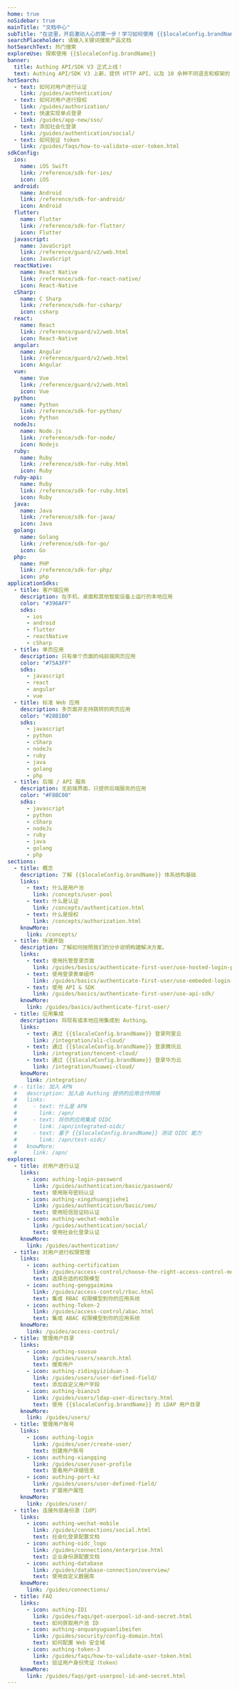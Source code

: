```yaml
---
home: true
noSidebar: true
mainTitle: "文档中心"
subTitle: "在这里，开启激动人心的第一步！学习如何使用 {{$localeConfig.brandName}} 及 {{$localeConfig.brandName}} 提供的 API。"
searchPlaceholder: 请输入关键词搜索产品文档
hotSearchText: 热门搜索
exploreUse: 探索使用 {{$localeConfig.brandName}}
banner:
  title: Authing API/SDK V3 正式上线！
  text: Authing API/SDK V3 上新，提供 HTTP API、以及 10 余种不同语言和框架的 SDK，5 分钟即可灵活构建安全、稳定的认证流程！
hotSearch:
  - text: 如何对用户进行认证
    link: /guides/authentication/
  - text: 如何对用户进行授权
    link: /guides/authorization/
  - text: 快速实现单点登录
    link: /guides/app-new/sso/
  - text: 添加社会化登录
    link: /guides/authentication/social/
  - text: 如何验证 token
    link: /guides/faqs/how-to-validate-user-token.html
sdkConfig:
  ios:
    name: iOS Swift
    link: /reference/sdk-for-ios/
    icon: iOS
  android:
    name: Android
    link: /reference/sdk-for-android/
    icon: Android
  flutter:
    name: Flutter
    link: /reference/sdk-for-flutter/
    icon: Flutter
  javascript:
    name: JavaScript
    link: /reference/guard/v2/web.html
    icon: JavaScript
  reactNative:
    name: React Native
    link: /reference/sdk-for-react-native/
    icon: React-Native
  cSharp:
    name: C Sharp
    link: /reference/sdk-for-csharp/
    icon: csharp
  react:
    name: React
    link: /reference/guard/v2/web.html
    icon: React-Native
  angular:
    name: Angular
    link: /reference/guard/v2/web.html
    icon: Angular
  vue:
    name: Vue
    link: /reference/guard/v2/web.html
    icon: Vue
  python:
    name: Python
    link: /reference/sdk-for-python/
    icon: Python
  nodeJs:
    name: Node.js
    link: /reference/sdk-for-node/
    icon: Nodejs
  ruby:
    name: Ruby
    link: /reference/sdk-for-ruby.html
    icon: Ruby
  ruby-api:
    name: Ruby
    link: /reference/sdk-for-ruby.html
    icon: Ruby
  java:
    name: Java
    link: /reference/sdk-for-java/
    icon: Java
  golang:
    name: Golang
    link: /reference/sdk-for-go/
    icon: Go
  php:
    name: PHP
    link: /reference/sdk-for-php/
    icon: php
applicationSdks:
  - title: 客户端应用
    description: 在手机、桌面和其他智能设备上运行的本地应用
    color: "#396AFF"
    sdks:
      - ios
      - android
      - flutter
      - reactNative
      - cSharp
  - title: 单页应用
    description: 只有单个页面的纯前端网页应用
    color: "#75A3FF"
    sdks:
      - javascript
      - react
      - angular
      - vue
  - title: 标准 Web 应用
    description: 多页面并支持跳转的网页应用
    color: "#28B1B0"
    sdks:
      - javascript
      - python
      - cSharp
      - nodeJs
      - ruby
      - java
      - golang
      - php
  - title: 后端 / API 服务
    description: 无前端界面，只提供后端服务的应用
    color: "#F8BC00"
    sdks:
      - javascript
      - python
      - cSharp
      - nodeJs
      - ruby
      - java
      - golang
      - php
sections:
  - title: 概念
    description: 了解 {{$localeConfig.brandName}} 体系结构基础
    links:
      - text: 什么是用户池
        link: /concepts/user-pool
      - text: 什么是认证
        link: /concepts/authentication.html
      - text: 什么是授权
        link: /concepts/authorization.html
    knowMore:
      link: /concepts/
  - title: 快速开始
    description: 了解如何按照我们的分步说明构建解决方案。
    links:
      - text: 使用托管登录页面
        link: /guides/basics/authenticate-first-user/use-hosted-login-page
      - text: 使用登录表单组件
        link: /guides/basics/authenticate-first-user/use-embeded-login-component/
      - text: 使用 API & SDK
        link: /guides/basics/authenticate-first-user/use-api-sdk/
    knowMore:
      link: /guides/basics/authenticate-first-user/
  - title: 应用集成
    description: 将现有或本地应用集成到 Authing。
    links:
      - text: 通过 {{$localeConfig.brandName}} 登录阿里云
        link: /integration/ali-cloud/
      - text: 通过 {{$localeConfig.brandName}} 登录腾讯云
        link: /integration/tencent-cloud/
      - text: 通过 {{$localeConfig.brandName}} 登录华为云
        link: /integration/huawei-cloud/
    knowMore:
      link: /integration/
  # - title: 加入 APN
  #   description: 加入由 Authing 提供的应用合作网络
  #   links:
  #     - text: 什么是 APN
  #       link: /apn/
  #     - text: 将你的应用集成 OIDC
  #       link: /apn/integrated-oidc/
  #     - text: 基于 {{$localeConfig.brandName}} 测试 OIDC 能力
  #       link: /apn/test-oidc/
  #   knowMore:
  #     link: /apn/
explores:
  - title: 对用户进行认证
    links:
      - icon: authing-login-password
        link: /guides/authentication/basic/password/
        text: 使用账号密码认证
      - icon: authing-xingzhuangjiehe1
        link: /guides/authentication/basic/sms/
        text: 使用短信验证码认证
      - icon: authing-wechat-mobile
        link: /guides/authentication/social/
        text: 使用社会化登录认证
    knowMore:
      link: /guides/authentication/
  - title: 对用户进行权限管理
    links:
      - icon: authing-certification
        link: /guides/access-control/choose-the-right-access-control-model.html
        text: 选择合适的权限模型
      - icon: authing-genggaimima
        link: /guides/access-control/rbac.html
        text: 集成 RBAC 权限模型到你的应用系统
      - icon: authing-Token-2
        link: /guides/access-control/abac.html
        text: 集成 ABAC 权限模型到你的应用系统
    knowMore:
      link: /guides/access-control/
  - title: 管理用户目录
    links:
      - icon: authing-sousuo
        link: /guides/users/search.html
        text: 搜索用户
      - icon: authing-zidingyiziduan-3
        link: /guides/users/user-defined-field/
        text: 添加自定义用户字段
      - icon: authing-bianzu3
        link: /guides/users/ldap-user-directory.html
        text: 使用 {{$localeConfig.brandName}} 的 LDAP 用户目录
    knowMore:
      link: /guides/users/
  - title: 管理用户账号
    links:
      - icon: authing-login
        link: /guides/user/create-user/
        text: 创建用户账号
      - icon: authing-xiangqing
        link: /guides/user/user-profile
        text: 查看用户详细信息
      - icon: authing-port-kz
        link: /guides/users/user-defined-field/
        text: 扩展用户属性
    knowMore:
      link: /guides/user/
  - title: 连接外部身份源（IdP）
    links:
      - icon: authing-wechat-mobile
        link: /guides/connections/social.html
        text: 社会化登录配置文档
      - icon: authing-oidc_logo
        link: /guides/connections/enterprise.html
        text: 企业身份源配置文档
      - icon: authing-database
        link: /guides/database-connection/overview/
        text: 使用自定义数据库
    knowMore:
      link: /guides/connections/
  - title: FAQ
    links:
      - icon: authing-ID1
        link: /guides/faqs/get-userpool-id-and-secret.html
        text: 如何获取用户池 ID
      - icon: authing-anquanyuguanlibeifen
        link: /guides/security/config-domain.html
        text: 如何配置 Web 安全域
      - icon: authing-token-3
        link: /guides/faqs/how-to-validate-user-token.html
        text: 验证用户身份凭证（token）
    knowMore:
      link: /guides/faqs/get-userpool-id-and-secret.html
---
```

